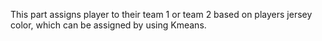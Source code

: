 This part assigns player to their team 1 or team 2 based on players jersey color, which can be assigned by using Kmeans.
